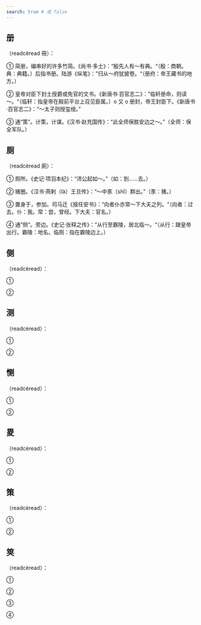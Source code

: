 ```yaml
---
search: true # 或 false
---
```


## 册

（readcèread 冊）：

➀ 简册，编串好的许多竹简。《尚书·多士》：“殷先人有～有典。“（殷：商朝。典：典籍。）后指书册。陆游《纵笔》：”归从～府犹披卷。“（册府：帝王藏书的地方。）

➁ 皇帝对臣下封土授爵或免官的文书。《新唐书·百官志二》：”临轩册命，则读～。“（临轩：指皇帝在殿前平台上召见臣属。）o 又 o 册封，帝王封臣下。《新唐书·百官志二》：“～太子则授玺绶。”

➂ 通“策”。计策，计谋。《汉书·赵充国传》：“此全师保胜安边之～。”（全师：保全军队。）

## 厕

（readcèread 廁）：

➀ 厕所。《史记·项羽本纪》：“沛公起如～。”（如：到……去。）

➁ 猪圈。《汉书·燕剌（là）王旦传》：“～中豕（shǐ）群出。”（豕：猪。）

➂ 置身于，参加。司马迁《报任安书》：“向者仆亦常～下大夫之列。“（向者：过去。仆：我。常：尝，曾经。下大夫：官名。）

➃ 通”侧“。旁边。《史记·张释之传》：”从行至霸陵，居北临～。“（从行：跟皇帝出行。霸陵：地名。临厕：指在霸陵边上。）

## 侧

（readcèread）：

➀

➁

## 测

（readcèread）：

➀

➁

## 恻

（readcèread）：

➀

➁

## 畟

（readcèread）：

➀

➁

## 策

（readcèread）：

➀

➁

## 䇲

（readcèread）：

➀

➁

➂

➃
